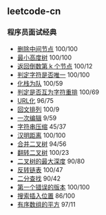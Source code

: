## leetcode-cn

### 程序员面试经典
* [删除中间节点](./删除中间节点.go)  100/100
* [最小高度树](./最小高度树.go) 100/100
* [返回倒数第 k 个节点](./返回倒数第%20k%20个节点.go) 100/12
* [判定字符是否唯一](./判定字符是否唯一.go) 100/100
* [化栈为队](./化栈为队.go) 100/59
* [判定是否互为字符重排](./判定是否互为字符重排.go) 100/69
* [URL化](./URL化.go) 96/75
* [回文排列](./回文排列.go) 100/9
* [一次编辑](./一次编辑.go) 9/59
* [字符串压缩](./字符串压缩.go) 45/37
* [汉明距离](./汉明距离.go) 100/100
* [合并二叉树](./合并二叉树.go) 94/56
* [翻转二叉树](./翻转二叉树.go) 100/23
* [二叉树的最大深度](./二叉树的最大深度.go) 90/80
* [反转链表](./反转链表.go) 100/47
* [二分查找](./二分查找.go) 90/42
* [第一个错误的版本](./第一个错误的版本.go) 100/100
* [搜索插入位置](./搜索插入位置.go) 86/100
* [有序数组的平方](./有序数组的平方.go) 97/11